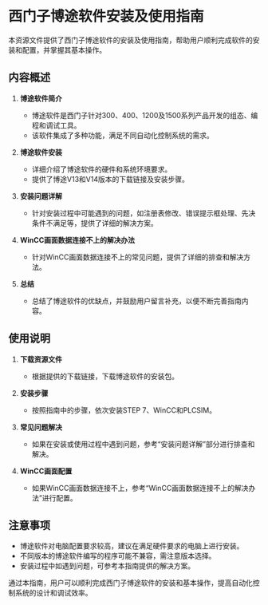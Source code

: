 # 西门子博途软件安装及使用指南

本资源文件提供了西门子博途软件的安装及使用指南，帮助用户顺利完成软件的安装和配置，并掌握其基本操作。

## 内容概述

1. **博途软件简介**
   - 博途软件是西门子针对300、400、1200及1500系列产品开发的组态、编程和调试工具。
   - 该软件集成了多种功能，满足不同自动化控制系统的需求。

2. **博途软件安装**
   - 详细介绍了博途软件的硬件和系统环境要求。
   - 提供了博途V13和V14版本的下载链接及安装步骤。

3. **安装问题详解**
   - 针对安装过程中可能遇到的问题，如注册表修改、错误提示框处理、先决条件不满足等，提供了详细的解决方案。

4. **WinCC画面数据连接不上的解决办法**
   - 针对WinCC画面数据连接不上的常见问题，提供了详细的排查和解决方法。

5. **总结**
   - 总结了博途软件的优缺点，并鼓励用户留言补充，以便不断完善指南内容。

## 使用说明

1. **下载资源文件**
   - 根据提供的下载链接，下载博途软件的安装包。

2. **安装步骤**
   - 按照指南中的步骤，依次安装STEP 7、WinCC和PLCSIM。

3. **常见问题解决**
   - 如果在安装或使用过程中遇到问题，参考“安装问题详解”部分进行排查和解决。

4. **WinCC画面配置**
   - 如果WinCC画面数据连接不上，参考“WinCC画面数据连接不上的解决办法”进行配置。

## 注意事项

- 博途软件对电脑配置要求较高，建议在满足硬件要求的电脑上进行安装。
- 不同版本的博途软件编写的程序可能不兼容，需注意版本选择。
- 安装过程中如遇到问题，可参考本指南提供的解决方案。

通过本指南，用户可以顺利完成西门子博途软件的安装和基本操作，提高自动化控制系统的设计和调试效率。